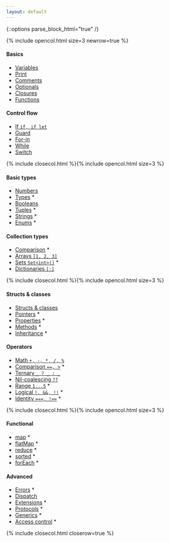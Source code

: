 ```yaml
---
layout: default
---
```

{::options parse_block_html="true" /}

{% include opencol.html size=3 newrow=true %}

#### Basics

* [Variables](/variables)
* [Print](/print)
* [Comments](/comments)
* [Optionals](/optionals)
* [Closures](/closures)
* [Functions](/functions)

#### Control flow

* [If `if, if let`](/if)
* [Guard](/guard)
* [For-in](/for-in)
* [While](/while)
* [Switch](/switch)

{% include closecol.html %}{% include opencol.html size=3 %}

#### Basic types

* [Numbers](/numbers)
* [Types](/types) *
* [Booleans](/booleans)
* [Tuples](/tuples) *
* [Strings](/strings) *
* [Enums](/enums) *

#### Collection types

* [Comparison](/collection-types-comparison) *
* [Arrays `[1, 2, 3]`](/arrays)
* [Sets `Set<int>()`](/sets) *
* [Dictionaries `[:]`](/dictionaries)

{% include closecol.html %}{% include opencol.html size=3 %}

#### Structs & classes

* [Structs & classes](/structs-and-classes)
* [Pointers](/pointers) *
* [Properties](/properties) *
* [Methods](/methods) *
* [Inheritance](/inheritance) *

#### Operators

* [Math `+, -, *, /, %`](/math)
* [Comparison `==, >`](/comparison) *
* [Ternary `_ ? _ : _`](/ternary)
* [Nil-coalescing `??`](/nil-coalescing)
* [Range `1...5`](/range) *
* [Logical `!, &&, !!`](/logical) *
* [Identity `===, !==`](/identity) *

{% include closecol.html %}{% include opencol.html size=3 %}

#### Functional

* [map](/map) *
* [flatMap](/flatmap) *
* [reduce](/reduce) *
* [sorted](/sorted) *
* [forEach](/foreach) *

#### Advanced

* [Errors](/errors) *
* [Dispatch](/dispatch)
* [Extensions](/extensions) *
* [Protocols](/protocols) *
* [Generics](/generics) *
* [Access control](/access-control) *

{% include closecol.html closerow=true %}